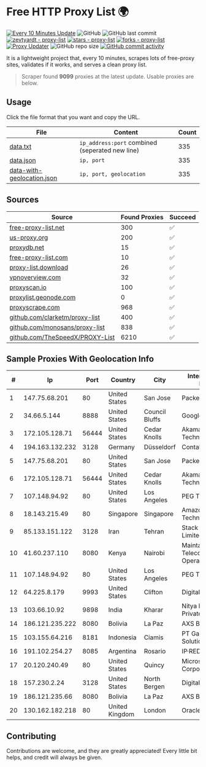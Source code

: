 
# Free HTTP Proxy List 🌍

[![Every 10 Minutes Update](https://github.com/mertguvencli/http-proxy-list/actions/workflows/main.yml/badge.svg?branch=main)](https://github.com/mertguvencli/http-proxy-list/actions/workflows/main.yml)
![GitHub](https://img.shields.io/github/license/mertguvencli/http-proxy-list)
![GitHub last commit](https://img.shields.io/github/last-commit/mertguvencli/http-proxy-list)
[![zevtyardt - proxy-list](https://img.shields.io/static/v1?label=zevtyardt&message=proxy-list&color=blue&logo=github)](https://github.com/zevtyardt/proxy-list "Go to GitHub repo")
[![stars - proxy-list](https://img.shields.io/github/stars/zevtyardt/proxy-list?style=social)](https://github.com/zevtyardt/proxy-list)
[![forks - proxy-list](https://img.shields.io/github/forks/zevtyardt/proxy-list?style=social)](https://github.com/zevtyardt/proxy-list)
[![Proxy Updater](https://github.com/zevtyardt/proxy-list/workflows/Proxy%20Updater/badge.svg)](https://github.com/zevtyardt/proxy-list/actions?query=workflow:"Proxy+Updater")
![GitHub repo size](https://img.shields.io/github/repo-size/zevtyardt/proxy-list)
[![GitHub commit activity](https://img.shields.io/github/commit-activity/m/zevtyardt/proxy-list?logo=commits)](https://github.com/zevtyardt/proxy-list/commits/main)

It is a lightweight project that, every 10 minutes, scrapes lots of free-proxy sites, validates if it works, and serves a clean proxy list.

> Scraper found **9099** proxies at the latest update. Usable proxies are below.

## Usage

Click the file format that you want and copy the URL.

|File|Content|Count|
|----|-------|-----|
|[data.txt](https://raw.githubusercontent.com/mertguvencli/http-proxy-list/main/proxy-list/data.txt)|`ip_address:port` combined (seperated new line)|335|
|[data.json](https://raw.githubusercontent.com/mertguvencli/http-proxy-list/main/proxy-list/data.json)|`ip, port`|335|
|[data-with-geolocation.json](https://raw.githubusercontent.com/mertguvencli/http-proxy-list/main/proxy-list/data-with-geolocation.json)|`ip, port, geolocation`|335|

## Sources

|Source|Found Proxies|Succeed|
|------|-------------|-------|
|[free-proxy-list.net](https://free-proxy-list.net)|300|✅|
|[us-proxy.org](https://www.us-proxy.org)|200|✅|
|[proxydb.net](http://proxydb.net)|15|✅|
|[free-proxy-list.com](https://free-proxy-list.com/?page=&port=&type%5B%5D=http&type%5B%5D=https&up_time=0&search=Search)|10|✅|
|[proxy-list.download](https://www.proxy-list.download/HTTP)|26|✅|
|[vpnoverview.com](https://vpnoverview.com/privacy/anonymous-browsing/free-proxy-servers)|32|✅|
|[proxyscan.io](https://www.proxyscan.io)|100|✅|
|[proxylist.geonode.com](https://proxylist.geonode.com/api/proxy-list?limit=300&page=1&sort_by=lastChecked&sort_type=desc&protocols=http,https)|0|✅|
|[proxyscrape.com](https://api.proxyscrape.com/v2/?request=displayproxies&protocol=http&timeout=10000&country=all&ssl=all&anonymity=all)|968|✅|
|[github.com/clarketm/proxy-list](https://raw.githubusercontent.com/clarketm/proxy-list/master/proxy-list-raw.txt)|400|✅|
|[github.com/monosans/proxy-list](https://raw.githubusercontent.com/monosans/proxy-list/main/proxies/http.txt)|838|✅|
|[github.com/TheSpeedX/PROXY-List](https://raw.githubusercontent.com/TheSpeedX/PROXY-List/master/http.txt)|6210|✅|


## Sample Proxies With Geolocation Info

|#|Ip|Port|Country|City|Internet Service Provider|
|-|--|----|-------|----|-------------------------|
|1|147.75.68.201|80|United States|San Jose|Packet Host, Inc.|
|2|34.66.5.144|8888|United States|Council Bluffs|Google LLC|
|3|172.105.128.71|56444|United States|Cedar Knolls|Akamai Technologies|
|4|194.163.132.232|3128|Germany|Düsseldorf|Contabo GmbH|
|5|147.75.68.201|80|United States|San Jose|Packet Host, Inc.|
|6|172.105.128.71|56444|United States|Cedar Knolls|Akamai Technologies|
|7|107.148.94.92|80|United States|Los Angeles|PEG TECH INC|
|8|18.143.215.49|80|Singapore|Singapore|Amazon Technologies Inc.|
|9|85.133.151.122|3128|Iran|Tehran|Stack Network Limited|
|10|41.60.237.110|8080|Kenya|Nairobi|Maintainer Liquid Telecommunications Operations Limited|
|11|107.148.94.92|80|United States|Los Angeles|PEG TECH INC|
|12|64.225.8.179|9993|United States|Clifton|DigitalOcean, LLC|
|13|103.66.10.92|9898|India|Kharar|Nitya Internet Private Limited|
|14|186.121.235.222|8080|Bolivia|La Paz|AXS Bolivia S. A.|
|15|103.155.64.216|8181|Indonesia|Ciamis|PT Galuh Multidata Solution|
|16|191.102.254.27|8085|Argentina|Rosario|IP·RED|
|17|20.120.240.49|80|United States|Quincy|Microsoft Corporation|
|18|157.230.2.24|3128|United States|North Bergen|DigitalOcean, LLC|
|19|186.121.235.66|8080|Bolivia|La Paz|AXS Bolivia S. A.|
|20|130.162.182.218|80|United Kingdom|London|Oracle Corporation|



## Contributing

Contributions are welcome, and they are greatly appreciated! Every
little bit helps, and credit will always be given.

